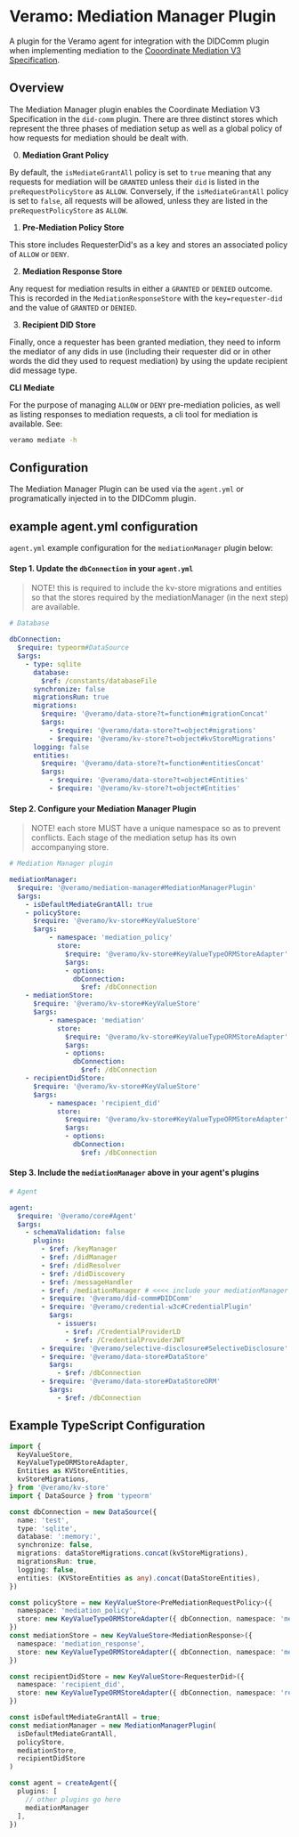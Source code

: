 # Veramo: Mediation Manager Plugin

A plugin for the Veramo agent for integration with the DIDComm plugin when implementing mediation to the [Cooordinate Mediation V3 Specification](https://didcomm.org/coordinate-mediation/3.0/).  

## Overview

The Mediation Manager plugin enables the Coordinate Mediation V3 Specification in the `did-comm` plugin. There are three distinct stores which represent the three phases of mediation setup as well as a global policy of how requests for mediation should be dealt with. 

0. **Mediation Grant Policy**

By default, the `isMediateGrantAll` policy is set to `true` meaning that any requests for mediation will be `GRANTED` unless their `did` is listed in the `preRequestPolicyStore` as `ALLOW`. Conversely, if the `isMediateGrantAll` policy is set to `false`, all requests will be allowed, unless they are listed in the `preRequestPolicyStore` as `ALLOW`.

1. **Pre-Mediation Policy Store**

This store includes RequesterDid's as a key and stores an associated policy of `ALLOW` or `DENY`.

2. **Mediation Response Store**

Any request for mediation results in either a `GRANTED` or `DENIED` outcome. This is recorded in the `MediationResponseStore` with the `key=requester-did` and the value of `GRANTED` or `DENIED`.

3. **Recipient DID Store**

Finally, once a requester has been granted mediation, they need to inform the mediator of any dids in use (including their requester did or in other words the did they used to request mediation) by using the update recipient did message type.

**CLI Mediate**

For the purpose of managing `ALLOW` or `DENY` pre-mediation policies, as well as listing responses to mediation requests, a cli tool for mediation is available. See:

```bash
veramo mediate -h
```

## Configuration

The Mediation Manager Plugin can be used via the `agent.yml` or programatically injected in to the DIDComm plugin. 

## example agent.yml configuration

`agent.yml` example configuration for the `mediationManager` plugin below:

#### Step 1. Update the `dbConnection` in your `agent.yml`

> NOTE! this is required to include the kv-store migrations and entities so that the stores required by the mediationManager (in the next step) are available.

```yml
# Database

dbConnection:
  $require: typeorm#DataSource
  $args:
    - type: sqlite
      database:
        $ref: /constants/databaseFile
      synchronize: false
      migrationsRun: true
      migrations:
        $require: '@veramo/data-store?t=function#migrationConcat'
        $args:
          - $require: '@veramo/data-store?t=object#migrations'
          - $require: '@veramo/kv-store?t=object#kvStoreMigrations'
      logging: false
      entities:
        $require: '@veramo/data-store?t=function#entitiesConcat'
        $args:
          - $require: '@veramo/data-store?t=object#Entities'
          - $require: '@veramo/kv-store?t=object#Entities'
```

#### Step 2. Configure your Mediation Manager Plugin

> NOTE! each store MUST have a unique namespace so as to prevent conflicts. Each stage of the mediation setup has its own accompanying store.  

```yml
# Mediation Manager plugin

mediationManager:
  $require: '@veramo/mediation-manager#MediationManagerPlugin'
  $args:
    - isDefaultMediateGrantAll: true
    - policyStore: 
      $require: '@veramo/kv-store#KeyValueStore'
      $args:
          - namespace: 'mediation_policy'
            store:
              $require: '@veramo/kv-store#KeyValueTypeORMStoreAdapter'
              $args:
              - options:
                dbConnection:
                  $ref: /dbConnection
    - mediationStore:
      $require: '@veramo/kv-store#KeyValueStore'
      $args:
          - namespace: 'mediation'
            store:
              $require: '@veramo/kv-store#KeyValueTypeORMStoreAdapter'
              $args:
              - options:
                dbConnection:
                  $ref: /dbConnection
    - recipientDidStore:
      $require: '@veramo/kv-store#KeyValueStore'
      $args:
          - namespace: 'recipient_did'
            store:
              $require: '@veramo/kv-store#KeyValueTypeORMStoreAdapter'
              $args:
              - options:
                dbConnection:
                  $ref: /dbConnection
```

#### Step 3. Include the `mediationManager` above in your agent's plugins

```yml
# Agent

agent:
  $require: '@veramo/core#Agent'
  $args:
    - schemaValidation: false
      plugins:
        - $ref: /keyManager
        - $ref: /didManager
        - $ref: /didResolver
        - $ref: /didDiscovery
        - $ref: /messageHandler
        - $ref: /mediationManager # <<<< include your mediationManager plugin here
        - $require: '@veramo/did-comm#DIDComm'
        - $require: '@veramo/credential-w3c#CredentialPlugin'
          $args:
            - issuers:
              - $ref: /CredentialProviderLD
              - $ref: /CredentialProviderJWT
        - $require: '@veramo/selective-disclosure#SelectiveDisclosure'
        - $require: '@veramo/data-store#DataStore'
          $args:
            - $ref: /dbConnection
        - $require: '@veramo/data-store#DataStoreORM'
          $args:
            - $ref: /dbConnection
```

## Example TypeScript Configuration

```typescript
import {
  KeyValueStore,
  KeyValueTypeORMStoreAdapter,
  Entities as KVStoreEntities,
  kvStoreMigrations,
} from '@veramo/kv-store'
import { DataSource } from 'typeorm'

const dbConnection = new DataSource({
  name: 'test',
  type: 'sqlite',
  database: ':memory:',
  synchronize: false,
  migrations: dataStoreMigrations.concat(kvStoreMigrations),
  migrationsRun: true,
  logging: false,
  entities: (KVStoreEntities as any).concat(DataStoreEntities),
})

const policyStore = new KeyValueStore<PreMediationRequestPolicy>({
  namespace: 'mediation_policy',
  store: new KeyValueTypeORMStoreAdapter({ dbConnection, namespace: 'mediation_policy' }),
})
const mediationStore = new KeyValueStore<MediationResponse>({
  namespace: 'mediation_response',
  store: new KeyValueTypeORMStoreAdapter({ dbConnection, namespace: 'mediation_response' }),
})

const recipientDidStore = new KeyValueStore<RequesterDid>({
  namespace: 'recipient_did',
  store: new KeyValueTypeORMStoreAdapter({ dbConnection, namespace: 'recipient_did' }),
})

const isDefaultMediateGrantAll = true;
const mediationManager = new MediationManagerPlugin(
  isDefaultMediateGrantAll,
  policyStore,
  mediationStore,
  recipientDidStore
)

const agent = createAgent({
  plugins: [
    // other plugins go here
    mediationManager
  ],
})
```
